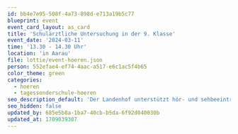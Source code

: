```yaml
---
id: bb4e7e95-508f-4a73-898d-e713a19b5c77
blueprint: event
event_card_layout: as_card
title: 'Schulärztliche Untersuchung in der 9. Klasse'
event_date: '2024-03-11'
time: '13.30 - 14.30 Uhr'
location: 'in Aarau'
file: lottie/event-hoeren.json
person: 552efae4-ef74-4aac-a517-e6c1ac5f4b65
color_theme: green
categories:
  - hoeren
  - tagessonderschule-hoeren
seo_description_default: 'Der Landenhof unterstützt hör- und sehbeeinträchtigte Kinder & Jugendliche in ihrem selbstbestimmten Leben durch Förderung ihrer Fähigkeiten & Entwicklung'
seo_hidden: false
updated_by: 685e5b8a-1ba7-40cb-b5da-6f92d040030b
updated_at: 1709039307
---
```

